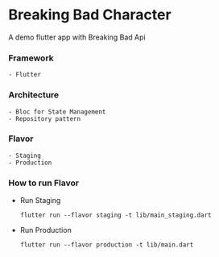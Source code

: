 # Breaking Bad Character

A demo flutter app with Breaking Bad Api

### Framework
    - Flutter

### Architecture
    - Bloc for State Management
    - Repository pattern

### Flavor
    - Staging
    - Production

### How to run Flavor
  - Run Staging 
  

    `flutter run --flavor staging -t lib/main_staging.dart`


- Run Production


    `flutter run --flavor production -t lib/main.dart`


